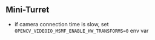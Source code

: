 ## Mini-Turret
* if camera connection time is slow, set `OPENCV_VIDEOIO_MSMF_ENABLE_HW_TRANSFORMS=0` env var